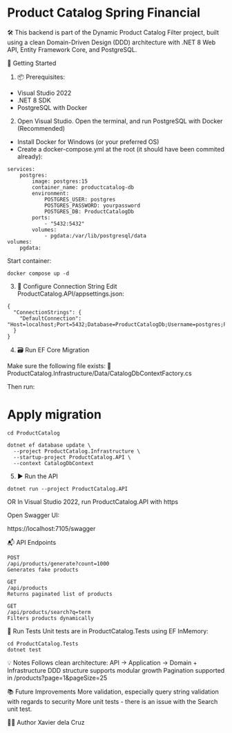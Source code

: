 # Product Catalog Spring Financial

🛠 This backend is part of the Dynamic Product Catalog Filter project, built using a clean Domain-Driven Design (DDD) architecture with .NET 8 Web API, Entity Framework Core, and PostgreSQL.

🚀 Getting Started

1. 📦 Prerequisites:
- Visual Studio 2022
- .NET 8 SDK
- PostgreSQL with Docker

2. Open Visual Studio. Open the terminal, and run PostgreSQL with Docker (Recommended)

- Install Docker for Windows (or your preferred OS)
- Create a docker-compose.yml at the root (it should have been commited already):

```
services:
    postgres:
        image: postgres:15
        container_name: productcatalog-db
        environment:
            POSTGRES_USER: postgres
            POSTGRES_PASSWORD: yourpassword
            POSTGRES_DB: ProductCatalogDb
        ports:
            - "5432:5432"
        volumes:
            - pgdata:/var/lib/postgresql/data
volumes:
    pgdata:
```

Start container:
```
docker compose up -d
```

3. 🔧 Configure Connection String
Edit ProductCatalog.API/appsettings.json:
```
{
  "ConnectionStrings": {
    "DefaultConnection": "Host=localhost;Port=5432;Database=ProductCatalogDb;Username=postgres;Password=yourpassword"
  }
}
```

4. 🗃 Run EF Core Migration

Make sure the following file exists:
📄 ProductCatalog.Infrastructure/Data/CatalogDbContextFactory.cs

Then run:

# Apply migration
```
cd ProductCatalog
```

```
dotnet ef database update \
  --project ProductCatalog.Infrastructure \
  --startup-project ProductCatalog.API \
  --context CatalogDbContext
```

5. ▶ Run the API

```
dotnet run --project ProductCatalog.API
```
OR
In Visual Studio 2022, run ProductCatalog.API with https

Open Swagger UI:

https://localhost:7105/swagger

📬 API Endpoints
```
POST
/api/products/generate?count=1000
Generates fake products

GET
/api/products
Returns paginated list of products

GET
/api/products/search?q=term
Filters products dynamically
```

🧪 Run Tests
Unit tests are in ProductCatalog.Tests using EF InMemory:
```
cd ProductCatalog.Tests
dotnet test
```

💡 Notes
Follows clean architecture: API → Application → Domain + Infrastructure
DDD structure supports modular growth
Pagination supported in /products?page=1&pageSize=25

📚 Future Improvements
More validation, especially query string validation with regards to security
More unit tests - there is an issue with the Search unit test.

👨‍💻 Author
Xavier dela Cruz
